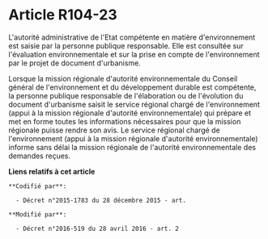 # Article R104-23

L'autorité administrative de l'Etat compétente en matière d'environnement est saisie par la personne publique responsable.
Elle est consultée sur l'évaluation environnementale et sur la prise en compte de l'environnement par le projet de document
d'urbanisme.

Lorsque la mission régionale d'autorité environnementale du Conseil général de l'environnement et du développement durable
est compétente, la personne publique responsable de l'élaboration ou de l'évolution du document d'urbanisme saisit le service
régional chargé de l'environnement (appui à la mission régionale d'autorité environnementale) qui prépare et met en forme
toutes les informations nécessaires pour que la mission régionale puisse rendre son avis. Le service régional chargé de
l'environnement (appui à la mission régionale d'autorité environnementale) informe sans délai la mission régionale de
l'autorité environnementale des demandes reçues.

**Liens relatifs à cet article**

	**Codifié par**:

	  - Décret n°2015-1783 du 28 décembre 2015 - art.

	**Modifié par**:

	  - Décret n°2016-519 du 28 avril 2016 - art. 2
